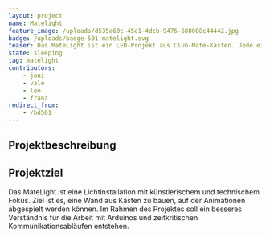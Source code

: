 ```yaml
---
layout: project
name: Matelight
feature_image: /uploads/d535a60c-45e1-4dcb-9476-688008c44442.jpg
badge: /uploads/badge-501-matelight.svg
teaser: Das MateLight ist ein LED-Projekt aus Club-Mate-Kästen. Jede einzelne Flasche kann einzeln per RGB-LED beleuchtet werden. Damit ist das ganze als LED-Matrix einsetzbar. Aktuell habe wir 21 Kästen fertig.
state: sleeping
tag: matelight
contributors:
    - joni
    - vale
    - leo
    - franz
redirect_from:
    - /bd501
---
```


## Projektbeschreibung



## Projektziel

Das MateLight ist eine Lichtinstallation mit künstlerischem und technischem Fokus. Ziel ist es, eine Wand aus Kästen zu bauen, auf der Animationen abgespielt werden können.
Im Rahmen des Projektes soll ein besseres Verständnis für die Arbeit mit Arduinos und zeitkritischen Kommunikationsabläufen entstehen.
